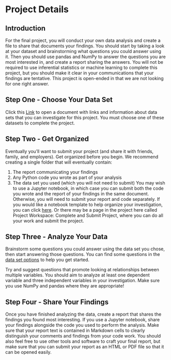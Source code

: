 # Project Details
## Introduction
  For the final project, you will conduct your own data analysis and create a file to share that documents your findings.
  You should start by taking a look at your dataset and brainstorming what questions you could answer using it.
  Then you should use pandas and NumPy to answer the questions you are most interested in, and create a report sharing the answers.
  You will not be required to use inferential statistics or machine learning to complete this project,
  but you should make it clear in your communications that your findings are tentative.
  This project is open-ended in that we are not looking for one right answer.
## Step One - Choose Your Data Set
  Click this <a href="https://s3.amazonaws.com/video.udacity-data.com/topher/2018/July/5b57919a_data-set-options/data-set-options.pdf">Link</a> to open a document with links and information about data sets that you can investigate for this project.
  You must choose one of these datasets to complete the project.
## Step Two - Get Organized
  Eventually you’ll want to submit your project (and share it with friends, family, and employers). Get organized before you begin.
  We recommend creating a single folder that will eventually contain:
  1. The report communicating your findings
  2. Any Python code you wrote as part of your analysis
  3. The data set you used (which you will not need to submit)
  You may wish to use a Jupyter notebook, in which case you can submit both the code you wrote and the report of your findings in the same document.
  Otherwise, you will need to submit your report and code separately. If you would like a notebook template to help organize your investigation, 
  you can click <a href="https://s3.amazonaws.com/video.udacity-data.com/topher/2018/April/5ac7a08a_investigate-a-dataset-template.ipynb/investigate-a-dataset-template.ipynb.zip">here</a>.
  Or there may be a page in the project here called Project Workspace: Complete and Submit Project, where you can do all your work and submit the project.
## Step Three - Analyze Your Data
  Brainstorm some questions you could answer using the data set you chose, then start answering those questions.
  You can find some questions in the <a href="https://s3.amazonaws.com/video.udacity-data.com/topher/2018/July/5b57919a_data-set-options/data-set-options.pdf">data set options</a> to help you get started.

  Try and suggest questions that promote looking at relationships between multiple variables.
  You should aim to analyze at least one dependent variable and three independent variables in your investigation.
  Make sure you use NumPy and pandas where they are appropriate!

## Step Four - Share Your Findings
  Once you have finished analyzing the data, create a report that shares the findings you found most interesting.
  If you use a Jupyter notebook, share your findings alongside the code you used to perform the analysis. 
  Make sure that your report text is contained in Markdown cells to clearly distinguish your comments and findings from your code work.
  You should also feel free to use other tools and software to craft your final report, 
  but make sure that you can submit your report as an HTML or PDF file so that it can be opened easily.
